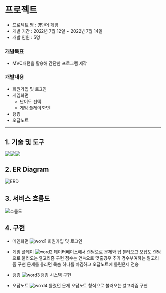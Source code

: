# 프로젝트
- 프로젝트 명 : 영단어 게임
- 개발 기간 : 2022년 7월 12일 ~ 2022년 7월 14일
- 개발 인원 : 5명

### 개발목표
- MVC패턴을 활용해 간단한 프로그램 제작

### 개발내용
- 회원가입 및 로그인
- 게임화면
   - 난이도 선택
   - 게임 플레이 화면
- 랭킹
- 오답노트 
***


## 1. 기술 및 도구
<img src="https://img.shields.io/badge/JAVA-007396?style=for-the-badge&logo=java&logoColor=white"><img src="https://img.shields.io/badge/oracle-F80000?style=for-the-badge&logo=oracle&logoColor=white"><img src="https://img.shields.io/badge/Eclipse-2C2255?style=for-the-badge&logo=Eclipse%20IDE&logoColor=white">
## 2. ER Diagram
![ERD](https://user-images.githubusercontent.com/107980297/211022209-54dbd6d2-dbdc-43bb-9ff4-556910293b2e.jpg)
## 3. 서비스 흐름도
![흐름도](https://user-images.githubusercontent.com/107980297/211022202-416ad6ed-f575-4663-a397-f54a0e43b2f3.jpg)
## 4. 구현
- 메인화면
![word1](https://user-images.githubusercontent.com/107980297/211022777-f8037891-22b2-418a-9b52-4547da8f6252.png)
회원가입 및 로그인

- 게임 플레이
![word2](https://user-images.githubusercontent.com/107980297/211022783-a1e911df-4c42-4c17-a1f7-1d7055cddd31.png)
데이터베이스에서 랜덤으로 문제와 답 불러오고 오답도 랜덤으로 불러오는 알고리즘 구현
점수는 연속으로 맞출경우 추가 점수부여하는 알고리즘 구현
문제를 틀리면 목숨 하나를 차감하고 오답노트에 틀린문제 전송

- 랭킹
![word3](https://user-images.githubusercontent.com/107980297/211022788-0d73b920-5098-4535-a3f6-fffbca1d3b11.png)
랭킹 시스템 구현

- 오답노트
![word4](https://user-images.githubusercontent.com/107980297/211022790-64a1bed3-c0e2-497a-ad7f-f9ddd86a8199.png)
틀렸던 문제 오답노트 형식으로 불러오는 알고리즘 구현
